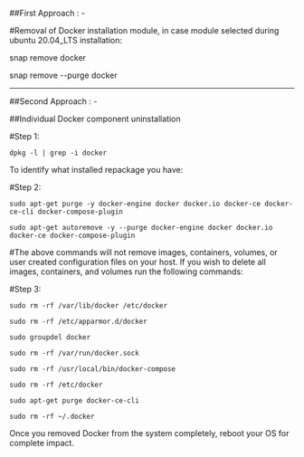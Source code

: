 
##First Approach : -

#Removal of Docker installation module, in case module selected during ubuntu 20.04_LTS installation:

snap remove docker

snap remove --purge docker

*****************************************************************************************************
##Second Approach : -

##Individual Docker component uninstallation

#Step 1:

	dpkg -l | grep -i docker

To identify what installed repackage you have:

#Step 2:

	sudo apt-get purge -y docker-engine docker docker.io docker-ce docker-ce-cli docker-compose-plugin

	sudo apt-get autoremove -y --purge docker-engine docker docker.io docker-ce docker-compose-plugin

#The above commands will not remove images, containers, volumes, or user created configuration files on your host. If you wish to delete all images, containers, and volumes run the following commands:

#Step 3:


	sudo rm -rf /var/lib/docker /etc/docker

	sudo rm -rf /etc/apparmor.d/docker

	sudo groupdel docker

	sudo rm -rf /var/run/docker.sock

	sudo rm -rf /usr/local/bin/docker-compose

	sudo rm -rf /etc/docker

	sudo apt-get purge docker-ce-cli

	sudo rm -rf ~/.docker


Once you removed Docker from the system completely, reboot your OS for complete impact.
